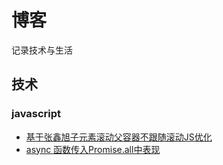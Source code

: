 # 博客
记录技术与生活

## 技术
### javascript
- [基于张鑫旭子元素滚动父容器不跟随滚动JS优化](https://github.com/liary/blog/technology/javascript/scrollUnique.md)
- [async 函数传入Promise.all中表现](https://github.com/liary/blog/blob/master/technology/javascript/asyncispromiselike.md)
